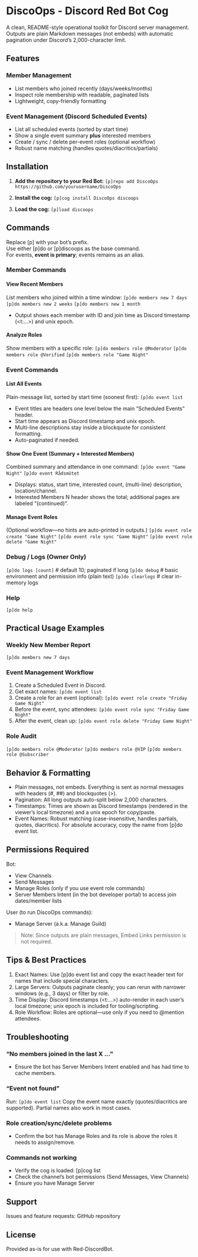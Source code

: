 # DiscoOps - Discord Red Bot Cog

A clean, README-style operational toolkit for Discord server management.  
Outputs are plain Markdown messages (not embeds) with automatic pagination under Discord’s 2,000-character limit.

## Features

### Member Management
- List members who joined recently (days/weeks/months)
- Inspect role membership with readable, paginated lists
- Lightweight, copy-friendly formatting

### Event Management (Discord Scheduled Events)
- List all scheduled events (sorted by start time)
- Show a single event summary **plus** interested members
- Create / sync / delete per-event roles (optional workflow)
- Robust name matching (handles quotes/diacritics/partials)

## Installation

1. **Add the repository to your Red Bot:**
```[p]repo add DiscoOps https://github.com/yourusername/DiscoOps```

2. **Install the cog:**
```[p]cog install DiscoOps discoops```

3. **Load the cog:**
```[p]load discoops```

## Commands

Replace [p] with your bot’s prefix.  
Use either [p]do or [p]discoops as the base command.  
For events, **event is primary**; events remains as an alias.

### Member Commands

#### View Recent Members
List members who joined within a time window:
```[p]do members new 7 days```
```[p]do members new 2 weeks```
```[p]do members new 1 month```

- Output shows each member with ID and join time as Discord timestamp (<t:...>) and unix epoch.

#### Analyze Roles
Show members with a specific role:
```[p]do members role @Moderator```
```[p]do members role @Verified```
```[p]do members role "Game Night"```

### Event Commands

#### List All Events
Plain-message list, sorted by start time (soonest first):
```[p]do event list```

- Event titles are headers one level below the main “Scheduled Events” header.
- Start time appears as Discord timestamp and unix epoch.
- Multi-line descriptions stay inside a blockquote for consistent formatting.
- Auto-paginated if needed.

#### Show One Event (Summary + Interested Members)
Combined summary and attendance in one command:
```[p]do event "Game Night"```
```[p]do event Rådsmötet```

- Displays: status, start time, interested count, (multi-line) description, location/channel.
- Interested Members N header shows the total; additional pages are labeled “(continued)”.

#### Manage Event Roles
(Optional workflow—no hints are auto-printed in outputs.)
```[p]do event role create "Game Night"```
```[p]do event role sync "Game Night"```
```[p]do event role delete "Game Night"```

### Debug / Logs (Owner Only)
```[p]do logs [count]```   # default 10; paginated if long
```[p]do debug```          # basic environment and permission info (plain text)
```[p]do clearlogs```      # clear in-memory logs

### Help
```[p]do help```

## Practical Usage Examples

### Weekly New Member Report
```[p]do members new 7 days```

### Event Management Workflow
1) Create a Scheduled Event in Discord.  
2) Get exact names:
```[p]do event list```
3) Create a role for an event (optional):
```[p]do event role create "Friday Game Night"```
4) Before the event, sync attendees:
```[p]do event role sync "Friday Game Night"```
5) After the event, clean up:
```[p]do event role delete "Friday Game Night"```

### Role Audit
```[p]do members role @Moderator```
```[p]do members role @VIP```
```[p]do members role @Subscriber```

## Behavior & Formatting

- Plain messages, not embeds. Everything is sent as normal messages with headers (#, ##) and blockquotes (>).
- Pagination: All long outputs auto-split below 2,000 characters.
- Timestamps: Times are shown as Discord timestamps (rendered in the viewer’s local timezone) and a unix epoch for copy/paste.
- Event Names: Robust matching (case-insensitive, handles partials, quotes, diacritics). For absolute accuracy, copy the name from [p]do event list.

## Permissions Required

Bot:
- View Channels
- Send Messages
- Manage Roles (only if you use event role commands)
- Server Members Intent (in the bot developer portal) to access join dates/member lists

User (to run DiscoOps commands):
- Manage Server (a.k.a. Manage Guild)

> Note: Since outputs are plain messages, Embed Links permission is not required.

## Tips & Best Practices

1. Exact Names: Use [p]do event list and copy the exact header text for names that include special characters.
2. Large Servers: Outputs paginate cleanly; you can rerun with narrower windows (e.g., 3 days) or filter by role.
3. Time Display: Discord timestamps (<t:...>) auto-render in each user’s local timezone; unix epoch is included for tooling/scripting.
4. Role Workflow: Roles are optional—use only if you need to @mention attendees.

## Troubleshooting

### “No members joined in the last X …”
- Ensure the bot has Server Members Intent enabled and has had time to cache members.

### “Event not found”
Run:
```[p]do event list```
Copy the event name exactly (quotes/diacritics are supported). Partial names also work in most cases.

### Role creation/sync/delete problems
- Confirm the bot has Manage Roles and its role is above the roles it needs to assign/remove.

### Commands not working
- Verify the cog is loaded: [p]cog list
- Check the channel’s bot permissions (Send Messages, View Channels)
- Ensure you have Manage Server

## Support

Issues and feature requests: GitHub repository

## License

Provided as-is for use with Red-DiscordBot.
